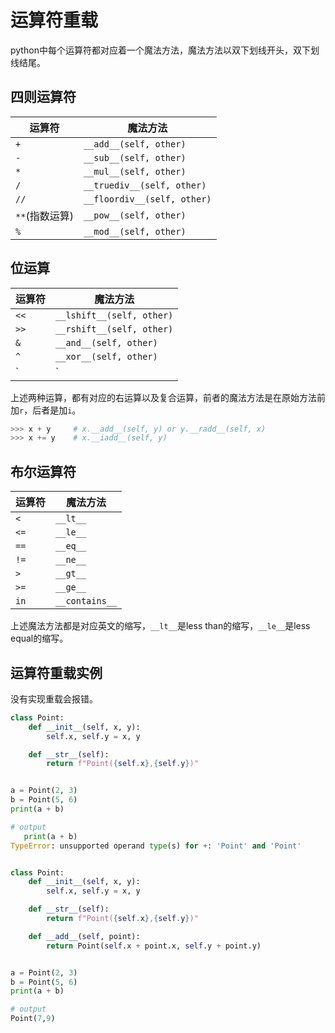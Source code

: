 # 运算符重载

python中每个运算符都对应着一个魔法方法，魔法方法以双下划线开头，双下划线结尾。

## 四则运算符

| 运算符         | 魔法方法                    |
| -------------- | --------------------------- |
| `+`            | `__add__(self, other)`      |
| `-`            | `__sub__(self, other)`      |
| `*`            | `__mul__(self, other)`      |
| `/`            | `__truediv__(self, other)`  |
| `//`           | `__floordiv__(self, other)` |
| `**`(指数运算) | `__pow__(self, other)`      |
| `%`            | `__mod__(self, other)`      |

## 位运算

| 运算符 | 魔法方法                  |
| ------ | ------------------------- |
| `<<`   | `__lshift__(self, other)` |
| `>>`   | `__rshift__(self, other)` |
| `&`    | `__and__(self, other)`    |
| `^`    | `__xor__(self, other)`    |
| `|`    | `__or__(self, other)`     |

上述两种运算，都有对应的右运算以及复合运算，前者的魔法方法是在原始方法前加`r`，后者是加`i`。

```python
>>> x + y     # x.__add__(self, y) or y.__radd__(self, x)
>>> x += y    # x.__iadd__(self, y)
```

## 布尔运算符

| 运算符 | 魔法方法       |
| ------ | -------------- |
| `<`    | `__lt__`       |
| `<=`   | `__le__`       |
| `==`   | `__eq__`       |
| `!=`   | `__ne__`       |
| `>`    | `__gt__`       |
| `>=`   | `__ge__`       |
| `in`   | `__contains__` |

上述魔法方法都是对应英文的缩写，`__lt__`是less than的缩写，`__le__`是less equal的缩写。

## 运算符重载实例

没有实现重载会报错。

```python
class Point:
    def __init__(self, x, y):
        self.x, self.y = x, y

    def __str__(self):
        return f"Point({self.x},{self.y})"


a = Point(2, 3)
b = Point(5, 6)
print(a + b)

# output
   print(a + b)
TypeError: unsupported operand type(s) for +: 'Point' and 'Point'
```

```python

class Point:
    def __init__(self, x, y):
        self.x, self.y = x, y

    def __str__(self):
        return f"Point({self.x},{self.y})"

    def __add__(self, point):
        return Point(self.x + point.x, self.y + point.y)


a = Point(2, 3)
b = Point(5, 6)
print(a + b)

# output
Point(7,9)
```

